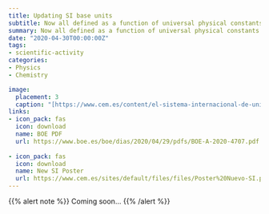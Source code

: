 ```yaml
---
title: Updating SI base units
subtitle: Now all defined as a function of universal physical constants
summary: Now all defined as a function of universal physical constants.
date: "2020-04-30T00:00:00Z"
tags:
- scientific-activity
categories:
- Physics
- Chemistry

image:
  placement: 3
  caption: "[https://www.cem.es/content/el-sistema-internacional-de-unidades-si](https://www.cem.es/content/el-sistema-internacional-de-unidades-si)"
links:
- icon_pack: fas
  icon: download
  name: BOE PDF
  url: https://www.boe.es/boe/dias/2020/04/29/pdfs/BOE-A-2020-4707.pdf
  
- icon_pack: fas
  icon: download
  name: New SI Poster
  url: https://www.cem.es/sites/default/files/files/Poster%20Nuevo-SI.pdf
---
```


{{% alert note %}}
Coming soon...
{{% /alert %}}